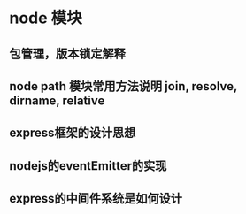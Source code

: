 # node 模块

## 包管理，版本锁定解释

## node path 模块常用方法说明 join, resolve, dirname, relative

## express框架的设计思想

## nodejs的eventEmitter的实现

## express的中间件系统是如何设计
